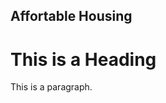 <!DOCTYPE html>
<html>
<head>
<h2>Affortable Housing</h2>
</head>
<body>

<h1>This is a Heading</h1>
<p>This is a paragraph.</p>

</body>
</html>
